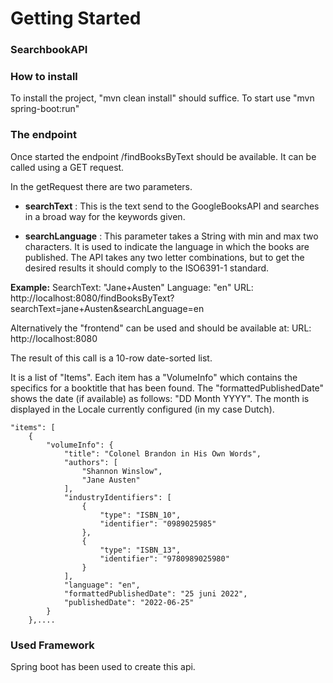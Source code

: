 # Getting Started

### SearchbookAPI

### How to install  

To install the project, "mvn clean install" should suffice. To start use "mvn spring-boot:run"

### The endpoint
Once started the endpoint /findBooksByText should be available. 
It can be called using a GET request. 

In the getRequest there are two parameters.
- **searchText** : This is the text send to the GoogleBooksAPI and searches in a broad way for the keywords given. 


- **searchLanguage** : This parameter takes a String with min and max two characters. It is used to indicate the language in which the books are published. The API takes any two letter combinations, but to get the desired results it should comply to the ISO6391-1 standard. 

**Example:**
SearchText: "Jane+Austen"
Language: "en"
URL: http://localhost:8080/findBooksByText?searchText=jane+Austen&searchLanguage=en

Alternatively the "frontend" can be used and should be available at:
URL: http://localhost:8080

The result of this call is a 10-row date-sorted list. 

It is a list of "Items". Each item has a "VolumeInfo" which contains the specifics for a booktitle that has been found. The "formattedPublishedDate" shows the date (if available) as follows: "DD Month YYYY". The month is displayed in the Locale currently configured (in my case Dutch). 

    "items": [
        {
            "volumeInfo": {
                "title": "Colonel Brandon in His Own Words",
                "authors": [
                    "Shannon Winslow",
                    "Jane Austen"
                ],
                "industryIdentifiers": [
                    {
                        "type": "ISBN_10",
                        "identifier": "0989025985"
                    },
                    {
                        "type": "ISBN_13",
                        "identifier": "9780989025980"
                    }
                ],
                "language": "en",
                "formattedPublishedDate": "25 juni 2022",
                "publishedDate": "2022-06-25"
            }
        },....

### Used Framework
Spring boot has been used to create this api.